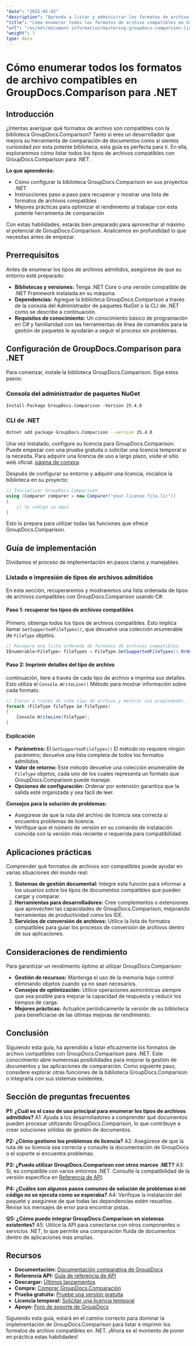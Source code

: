 ```yaml
---
"date": "2025-05-05"
"description": "Aprenda a listar y administrar los formatos de archivo compatibles con GroupDocs.Comparison para .NET. Una guía paso a paso para desarrolladores."
"title": "Cómo enumerar todos los formatos de archivo compatibles en GroupDocs.Comparison para .NET"
"url": "/es/net/document-information/mastering-groupdocs-comparison-list-supported-formats/"
"weight": 1
type: docs
---
```

# Cómo enumerar todos los formatos de archivo compatibles en GroupDocs.Comparison para .NET

## Introducción

¿Intentas averiguar qué formatos de archivo son compatibles con la biblioteca GroupDocs.Comparison? Tanto si eres un desarrollador que mejora su herramienta de comparación de documentos como si sientes curiosidad por esta potente biblioteca, esta guía es perfecta para ti. En ella, exploraremos cómo listar todos los tipos de archivos compatibles con GroupDocs.Comparison para .NET.

**Lo que aprenderás:**

- Cómo configurar la biblioteca GroupDocs.Comparison en sus proyectos .NET
- Instrucciones paso a paso para recuperar y mostrar una lista de formatos de archivos compatibles
- Mejores prácticas para optimizar el rendimiento al trabajar con esta potente herramienta de comparación

Con estas habilidades, estarás bien preparado para aprovechar al máximo el potencial de GroupDocs.Comparison. Analicemos en profundidad lo que necesitas antes de empezar.

## Prerrequisitos

Antes de enumerar los tipos de archivos admitidos, asegúrese de que su entorno esté preparado:
- **Bibliotecas y versiones:** Tenga .NET Core o una versión compatible de .NET Framework instalada en su máquina.
- **Dependencias:** Agregue la biblioteca GroupDocs.Comparison a través de la consola del Administrador de paquetes NuGet o la CLI de .NET como se describe a continuación.
- **Requisitos de conocimiento:** Un conocimiento básico de programación en C# y familiaridad con las herramientas de línea de comandos para la gestión de paquetes le ayudarán a seguir el proceso sin problemas.

## Configuración de GroupDocs.Comparison para .NET

Para comenzar, instale la biblioteca GroupDocs.Comparison. Siga estos pasos:

### Consola del administrador de paquetes NuGet

```shell
Install-Package GroupDocs.Comparison -Version 25.4.0
```

### CLI de .NET

```bash
dotnet add package GroupDocs.Comparison --version 25.4.0
```

Una vez instalado, configure su licencia para GroupDocs.Comparison. Puede empezar con una prueba gratuita o solicitar una licencia temporal si la necesita. Para adquirir una licencia de uso a largo plazo, visite el sitio web oficial. [página de compra](https://purchase.groupdocs.com/buy).

Después de configurar su entorno y adquirir una licencia, inicialice la biblioteca en su proyecto:

```csharp
// Inicializar GroupDocs.Comparison
using (Comparer comparer = new Comparer("your-license-file.lic"))
{
    // Tu código va aquí
}
```

Esto lo prepara para utilizar todas las funciones que ofrece GroupDocs.Comparison.

## Guía de implementación

Dividamos el proceso de implementación en pasos claros y manejables.

### Listado e impresión de tipos de archivos admitidos

En esta sección, recuperaremos y mostraremos una lista ordenada de tipos de archivos compatibles con GroupDocs.Comparison usando C#.

#### Paso 1: recuperar los tipos de archivos compatibles

Primero, obtenga todos los tipos de archivos compatibles. Esto implica llamar `GetSupportedFileTypes()`, que devuelve una colección enumerable de `FileType` objetos.

```csharp
// Recupere una lista ordenada de formatos de archivos compatibles.
IEnumerable<FileType> fileTypes = FileType.GetSupportedFileTypes().OrderBy(fileType => fileType.Extension);
```

#### Paso 2: Imprimir detalles del tipo de archivo

continuación, itere a través de cada tipo de archivo e imprima sus detalles. Esto utiliza el `Console.WriteLine()` Método para mostrar información sobre cada formato.

```csharp
// Iterar a través de cada tipo de archivo y mostrar sus propiedades.
foreach (FileType fileType in fileTypes)
{
    Console.WriteLine(fileType);
}
```

#### Explicación

- **Parámetros:** El `GetSupportedFileTypes()` El método no requiere ningún parámetro; devuelve una lista completa de todos los formatos admitidos.
- **Valor de retorno:** Este método devuelve una colección enumerable de `FileType` objetos, cada uno de los cuales representa un formato que GroupDocs.Comparison puede manejar.
- **Opciones de configuración:** Ordenar por extensión garantiza que la salida esté organizada y sea fácil de leer.

**Consejos para la solución de problemas:**
- Asegúrese de que la ruta del archivo de licencia sea correcta si encuentra problemas de licencia.
- Verifique que el número de versión en su comando de instalación coincida con la versión más reciente o requerida para compatibilidad.

## Aplicaciones prácticas

Comprender qué formatos de archivos son compatibles puede ayudar en varias situaciones del mundo real:

1. **Sistemas de gestión documental:** Integre esta función para informar a los usuarios sobre los tipos de documentos compatibles que pueden cargar y comparar.
2. **Herramientas para desarrolladores:** Cree complementos o extensiones que aprovechen las capacidades de GroupDocs.Comparison, mejorando herramientas de productividad como los IDE.
3. **Servicios de conversión de archivos:** Utilice la lista de formatos compatibles para guiar los procesos de conversión de archivos dentro de sus aplicaciones.

## Consideraciones de rendimiento

Para garantizar un rendimiento óptimo al utilizar GroupDocs.Comparison:
- **Gestión de recursos:** Mantenga el uso de la memoria bajo control eliminando objetos cuando ya no sean necesarios.
- **Consejos de optimización:** Utilice operaciones asincrónicas siempre que sea posible para mejorar la capacidad de respuesta y reducir los tiempos de carga.
- **Mejores prácticas:** Actualice periódicamente la versión de su biblioteca para beneficiarse de las últimas mejoras de rendimiento.

## Conclusión

Siguiendo esta guía, ha aprendido a listar eficazmente los formatos de archivo compatibles con GroupDocs.Comparison para .NET. Este conocimiento abre numerosas posibilidades para mejorar la gestión de documentos y las aplicaciones de comparación. Como siguiente paso, considere explorar otras funciones de la biblioteca GroupDocs.Comparison o integrarla con sus sistemas existentes.

## Sección de preguntas frecuentes

**P1: ¿Cuál es el caso de uso principal para enumerar los tipos de archivos admitidos?**
A1: Ayuda a los desarrolladores a comprender qué documentos pueden procesar utilizando GroupDocs.Comparison, lo que contribuye a crear soluciones sólidas de gestión de documentos.

**P2: ¿Cómo gestiono los problemas de licencia?**
A2: Asegúrese de que la ruta de su licencia sea correcta y consulte la documentación de GroupDocs o el soporte si encuentra problemas.

**P3: ¿Puedo utilizar GroupDocs.Comparison con otros marcos .NET?**
A3: Sí, es compatible con varios entornos .NET. Consulte la compatibilidad de la versión específica en [Referencia de API](https://reference.groupdocs.com/comparison/net/).

**P4: ¿Cuáles son algunos pasos comunes de solución de problemas si mi código no se ejecuta como se esperaba?**
A4: Verifique la instalación del paquete y asegúrese de que todas las dependencias estén resueltas. Revise los mensajes de error para encontrar pistas.

**Q5: ¿Cómo puedo integrar GroupDocs.Comparison en sistemas existentes?**
A5: Utilice la API para conectarse con otros componentes o servicios .NET, lo que permite una comparación fluida de documentos dentro de aplicaciones más amplias.

## Recursos

- **Documentación:** [Documentación comparativa de GroupDocs](https://docs.groupdocs.com/comparison/net/)
- **Referencia API:** [Guía de referencia de API](https://reference.groupdocs.com/comparison/net/)
- **Descargar:** [Últimos lanzamientos](https://releases.groupdocs.com/comparison/net/)
- **Compra:** [Comprar GroupDocs.Comparación](https://purchase.groupdocs.com/buy)
- **Prueba gratuita:** [Pruebe una versión gratuita](https://releases.groupdocs.com/comparison/net/)
- **Licencia temporal:** [Solicitar una licencia temporal](https://purchase.groupdocs.com/temporary-license/)
- **Apoyo:** [Foro de soporte de GroupDocs](https://forum.groupdocs.com/c/comparison/)

Siguiendo esta guía, estará en el camino correcto para dominar la implementación de GroupDocs.Comparison para listar e imprimir los formatos de archivo compatibles en .NET. ¡Ahora es el momento de poner en práctica estas habilidades!